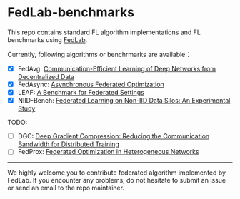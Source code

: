 # FedLab-benchmarks
This repo contains standard FL algorithm implementations and FL benchmarks using [FedLab](https://github.com/SMILELab-FL/FedLab). 

Currently, following algorithms or benchrmarks are available：

- [x] FedAvg: [Communication-Efficient Learning of Deep Networks from Decentralized Data](http://proceedings.mlr.press/v54/mcmahan17a/mcmahan17a.pdf)
- [x] FedAsync: [Asynchronous Federated Optimization](http://arxiv.org/abs/1903.03934)
- [x] LEAF: [A Benchmark for Federated Settings](http://arxiv.org/abs/1812.01097)
- [x] NIID-Bench: [Federated Learning on Non-IID Data Silos: An Experimental Study](https://arxiv.org/abs/2102.02079)

TODO:

- [ ] DGC: [Deep Gradient Compression: Reducing the Communication Bandwidth for Distributed Training](https://arxiv.org/abs/1712.01887)
- [ ] FedProx: [Federated Optimization in Heterogeneous Networks](https://arxiv.org/abs/1812.06127)

------

We highly welcome you to contribute federated algorithm implemented by FedLab. If you encounter any problems, do not hesitate to submit an issue or send an email to the repo maintainer.

